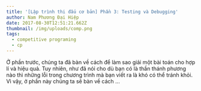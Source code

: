```yaml
---
title: '[Lập trình thi đấu cơ bản] Phần 3: Testing và Debugging'
author: Nam Phương Đại Hiệp
date: 2017-08-30T12:51:21.662Z
thumbnail: /img/uploads/comp.png
tags:
  - competitive programing
  - cp
---
```

Ở phần trước, chúng ta đã bàn về cách để làm sao giải một bài toán cho hợp lí và hiệu quả. Tuy nhiên, như đã nói cho dù bạn có là thần thánh phương nào thì những lỗi trong chương trình mà bạn viết ra là khó có thể tránh khỏi. Vì vậy, ở phần này chúng ta sẽ bàn về cách ...
